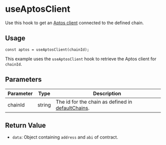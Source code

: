 # useAptosClient

Use this hook to get an [Aptos client](https://aptos.dev/en/build/sdks/ts-sdk/quickstart) connected to the defined chain.

## Usage
``` tsx
const aptos = useAptosClient(chainId);
```

This example uses the `useAptosClient` hook to retrieve the Aptos client for `chainId`.

## Parameters
| Parameter | Type   | Description                                                                                                   |
| --------- | ------ | ------------------------------------------------------------------------------------------------------------- |
| chainId   | string | The id for the chain as defined in [defaultChains](https://arjanjohan.gitbook.io/scaffold-move/utils/chains). |

## Return Value

* `data`: Object containing `address` and `abi` of contract.
